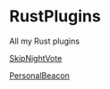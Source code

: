 # RustPlugins
All my Rust plugins

[SkipNightVote](http://oxidemod.org/plugins/skipnightvote.1014/)

[PersonalBeacon](http://oxidemod.org/plugins/personal-beacon.997/)